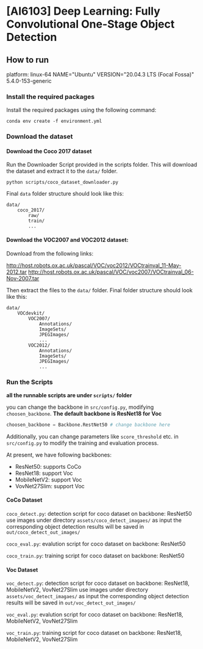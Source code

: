 # [AI6103] Deep Learning: Fully Convolutional One-Stage Object Detection

## How to run

platform: linux-64
NAME="Ubuntu"
VERSION="20.04.3 LTS (Focal Fossa)"
5.4.0-153-generic

### Install the required packages
Install the required packages using the following command:
```
conda env create -f environment.yml
```

### Download the dataset

#### Download the Coco 2017 dataset
Run the Downloader Script provided in the scripts folder. This will download the dataset and extract it to the `data/` folder.
```
python scripts/coco_dataset_downloader.py
```
Final `data` folder structure should look like this:
```
data/
    coco_2017/
        raw/
        train/
        ...
```

#### Download the VOC2007 and VOC2012 dataset:
Download from the following links:

http://host.robots.ox.ac.uk/pascal/VOC/voc2012/VOCtrainval_11-May-2012.tar
http://host.robots.ox.ac.uk/pascal/VOC/voc2007/VOCtrainval_06-Nov-2007.tar

Then extract the files to the `data/` folder. Final folder structure should look like this:
```
data/
    VOCdevkit/
        VOC2007/
            Annotations/
            ImageSets/
            JPEGImages/
            ...
        VOC2012/
            Annotations/
            ImageSets/
            JPEGImages/
            ...
```
### Run the Scripts

**all the runnable scripts are under `scripts/` folder**

you can change the backbone in `src/config.py`, modifying `choosen_backbone`. **The default backbone is ResNet18 for Voc**
```python
choosen_backbone = Backbone.RestNet50 # change backbone here
```
Additionally, you can change parameters like `score_threshold` etc. in `src/config.py` to modify the training and evaluation process.


At present, we have following backbones:
- ResNet50: supports CoCo
- ResNet18: support Voc
- MobileNetV2: support Voc 
- VovNet27Slim: support Voc

#### CoCo Dataset

`coco_detect.py`:
detection script for coco dataset on backbone: ResNet50
use images under directory `assets/coco_detect_imagaes/` as input
the corresponding object detection results will be saved in `out/coco_detect_out_images/`

`coco_eval.py`:
evalution script for coco dataset on backbone: ResNet50

`coco_train.py`:
training script for coco dataset on backbone: ResNet50

#### Voc Dataset

`voc_detect.py`:
detection script for coco dataset on backbone: ResNet18, MobileNetV2, VovNet27Slim
use images under directory `assets/voc_detect_imagaes/` as input
the corresponding object detection results will be saved in `out/voc_detect_out_images/`

`voc_eval.py`:
evalution script for coco dataset on backbone: ResNet18, MobileNetV2, VovNet27Slim

`voc_train.py`:
training script for coco dataset on backbone: ResNet18, MobileNetV2, VovNet27Slim
